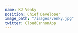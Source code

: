```yaml
---
name: KJ Venky
position: Chief Developer
image_path: "/images/venky.jpg"
twitter: CloudCannonApp
---
```

